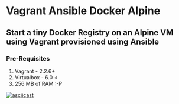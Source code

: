# Vagrant Ansible Docker Alpine

## Start a tiny Docker Registry on an Alpine VM using Vagrant provisioned using Ansible

### Pre-Requisites
1. Vagrant - 2.2.6+
2. Virtualbox - 6.0 <
3. 256 MB of RAM :-P

[![asciicast](https://asciinema.org/a/TDbhBPl8tLPXXoZXnmZM8ZPlL.svg)](https://asciinema.org/a/TDbhBPl8tLPXXoZXnmZM8ZPlL)